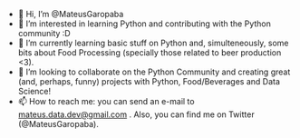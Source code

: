 - 👋 Hi, I’m @MateusGaropaba
- 👀 I’m interested in learning Python and contributing with the Python community :D
- 🌱 I’m currently learning basic stuff on Python and, simulteneously, some bits about Food Processing (specially those related to beer production <3).
- 💞️ I’m looking to collaborate on the Python Community and creating great (and, perhaps, funny) projects with Python, Food/Beverages and Data Science!
- 📫 How to reach me: you can send an e-mail to mateus.data.dev@gmail.com . Also, you can find me on Twitter (@MateusGaropaba).

<!---
MateusGaropaba/MateusGaropaba is a ✨ special ✨ repository because its `README.md` (this file) appears on your GitHub profile.
You can click the Preview link to take a look at your changes.
--->
